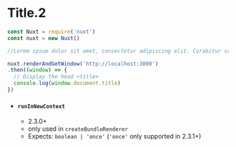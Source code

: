 # Title.2

```js
const Nuxt = require('nuxt')
const nuxt = new Nuxt()

//Lorem ipsum dolor sit amet, consectetur adipiscing elit. Curabitur congue elit vel nisl euismod, in fermentum tellus convallis. Nam quis ex id augue ornare facilisis in eget mauris. In porta non odio vitae volutpat. Integer hendrerit, ligula at convallis pellentesque, nunc mauris varius nisi, vitae rutrum augue nisl a nunc. Praesent at ornare neque, ac tincidunt nisl. 

nuxt.renderAndGetWindow('http://localhost:3000')
.then((window) => {
  // Display the head <title>
  console.log(window.document.title)
})
```

- #### `runInNewContext`

  - 2.3.0+
  - only used in `createBundleRenderer`
  - Expects: `boolean | 'once'` (`'once'` only supported in 2.3.1+)
